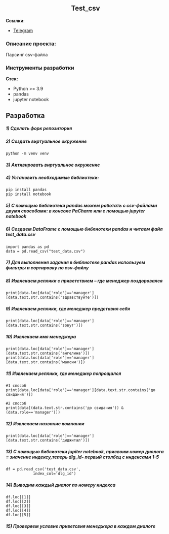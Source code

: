 <h2 align="center">Test_csv</h2>


**Ссылки**:
- [Telegram](https://t.me/mariishu)

### Описание проекта:
Парсинг csv-файла 


### Инструменты разработки

**Стек:**
- Python >= 3.9
- pandas
- jupyter notebook

## Разработка

##### 1) Сделать форк репозитория


##### 2) Создать виртуальное окружение

    python -m venv venv
    
##### 3) Активировать виртуальное окружение

##### 4) Установить необходимые библиотеки:

    pip install pandas
    pip install notebook


##### 5) С помощью библиотеки pandas можем работать с csv-файлами двумя способами: в консоле PaCharm или с помощью  jupyter notebook
    
##### 6) Создаем DataFrame с помощью библиотеки pandas и читаем файл test_data.csv

    import pandas as pd
    data = pd.read_csv("test_data.csv")

##### 7) Для выполнения задания в библиотеке pandas используем фильтры и сортировку по csv-файлу
    
##### 8) Извлекаем реплики с приветствием – где менеджер поздоровался

    print(data.loc[data['role']=='manager'][data.text.str.contains('здравствуйте')])

##### 9) Извлекаем реплики, где менеджер представил себя

    print(data.loc[data['role']=='manager'][data.text.str.contains('зовут')])

##### 10) Извлекаем имя менеджера

    print(data.loc[data['role']=='manager'][data.text.str.contains('ангелина')])
    print(data.loc[data['role']=='manager'][data.text.str.contains('максим')])

##### 11) Извлекаем реплики, где менеджер попрощался

    #1 способ
    print(data.loc[data['role']=='manager'][data.text.str.contains('до свидания')])

    #2 способ
    print(data[(data.text.str.contains('до свидания')) & (data.role=='manager')])

##### 12) Извлекаем название компании

    print(data.loc[data['role']=='manager'][data.text.str.contains('диджитал')])

##### 13) С помощью библиотеки jupiter notebook, присвоим номер диолога = значение индексу,теперь dlg_id- первый столбец с индексами 1-5 

    df = pd.read_csv('test_data.csv',   
                index_col='dlg_id')

##### 14) Выводим каждый диалог по номеру индекса

    df.loc[[1]]
    df.loc[[2]]
    df.loc[[3]]
    df.loc[[4]]
    df.loc[[5]]

##### 15) Проверяем условие приветсвия менеджера в каждом диалоге